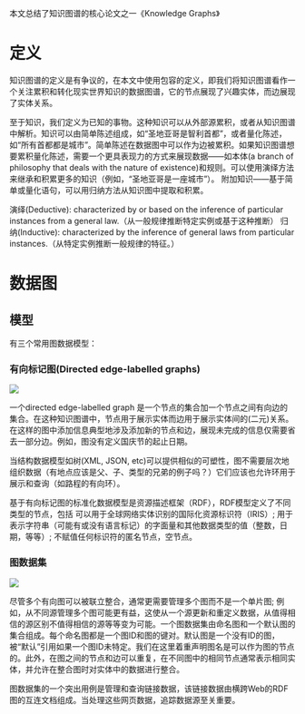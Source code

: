本文总结了知识图谱的核心论文之一《Knowledge Graphs》

# 定义

知识图谱的定义是有争议的，在本文中使用包容的定义，即我们将知识图谱看作一个关注累积和转化现实世界知识的数据图谱，它的节点展现了兴趣实体，而边展现了实体关系。

至于知识，我们定义为已知的事物。这种知识可以从外部源累积，或者从知识图谱中解析。知识可以由简单陈述组成，如“圣地亚哥是智利首都”，或者量化陈述，如“所有首都都是城市”。简单陈述在数据图中可以作为边被累积。如果知识图谱想要累积量化陈述，需要一个更具表现力的方式来展现数据——如本体(a branch of philosophy that deals with the nature of existence)和规则。可以使用演绎方法来继承和积累更多的知识（例如，“圣地亚哥是一座城市”）。 附加知识——基于简单或量化语句，可以用归纳方法从知识图中提取和积累。

演绎(Deductive): characterized by or based on the inference of particular instances from a general law.（从一般规律推断特定实例或基于这种推断）
归纳(Inductive): characterized by the inference of general laws from particular instances.（从特定实例推断一般规律的特征。）

# 数据图

## 模型

有三个常用图数据模型：

### 有向标记图(Directed edge-labelled graphs)

![](https://img2020.cnblogs.com/blog/2051127/202010/2051127-20201029210120344-1162037385.png)

一个directed edge-labelled graph 是一个节点的集合加一个节点之间有向边的集合。在这种知识图谱中，节点用于展示实体而边用于展示实体间的(二元)关系。在这样的图中添加信息典型地涉及添加新的节点和边，展现未完成的信息仅需要省去一部分边。例如，图没有定义国庆节的起止日期。

当结构数据模型如树(XML, JSON, etc)可以提供相似的可塑性，图不需要层次地组织数据（有地点应该是父、子、类型的兄弟的例子吗？）它们应该也允许环用于展示和查询（如路程的有向环）。

基于有向标记图的标准化数据模型是资源描述框架（RDF），RDF模型定义了不同类型的节点，包括
可以用于全球网络实体识别的国际化资源标识符（IRIS）;
用于表示字符串（可能有或没有语言标记）的字面量和其他数据类型的值（整数，日期，等等）;
不赋值任何标识符的匿名节点，空节点。

### 图数据集

![](https://img2020.cnblogs.com/blog/2051127/202010/2051127-20201029210222583-1372674196.png)

尽管多个有向图可以被联立整合，通常更需要管理多个图而不是一个单片图; 例如，从不同源管理多个图可能更有益，这使从一个源更新和重定义数据，从值得相信的源区别不值得相信的源等等变为可能。一个图数据集由命名图和一个默认图的集合组成。每个命名图都是一个图ID和图的键对。默认图是一个没有ID的图，被“默认”引用如果一个图ID未特定。我们在这里着重声明图名是可以作为图的节点的。此外，在图之间的节点和边可以重复，在不同图中的相同节点通常表示相同实体，并允许在整合图时对实体中的数据进行整合。

图数据集的一个突出用例是管理和查询链接数据，该链接数据由横跨Web的RDF图的互连文档组成。当处理这些网页数据，追踪数据源至关重要。